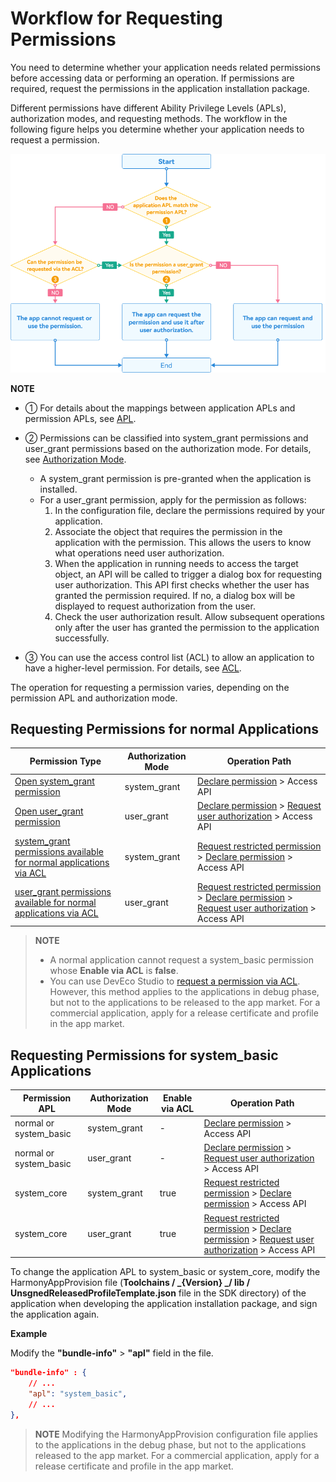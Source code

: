 # Workflow for Requesting Permissions

You need to determine whether your application needs related permissions before accessing data or performing an operation. If permissions are required, request the permissions in the application installation package.

Different permissions have different Ability Privilege Levels (APLs), authorization modes, and requesting methods. The workflow in the following figure helps you determine whether your application needs to request a permission.

![](figures/workflow_for_using_permissions.png)

**NOTE**

- ① For details about the mappings between application APLs and permission APLs, see [APL](app-permission-mgmt-overview.md#basic-concepts-in-the-permission-mechanism).

- ② Permissions can be classified into system_grant permissions and user_grant permissions based on the authorization mode. For details, see [Authorization Mode](app-permission-mgmt-overview.md#authorization-mode).
  - A system_grant permission is pre-granted when the application is installed.
  - For a user_grant permission, apply for the permission as follows:
     1. In the configuration file, declare the permissions required by your application.
     2. Associate the object that requires the permission in the application with the permission. This allows the users to know what operations need user authorization.
     3. When the application in running needs to access the target object, an API will be called to trigger a dialog box for requesting user authorization. This API first checks whether the user has granted the permission required. If no, a dialog box will be displayed to request authorization from the user.
     4. Check the user authorization result. Allow subsequent operations only after the user has granted the permission to the application successfully.

- ③ You can use the access control list (ACL) to allow an application to have a higher-level permission. For details, see <!--RP1-->[ACL](app-permission-mgmt-overview.md#basic-concepts-in-the-permission-mechanism).<!--RP1End-->

The operation for requesting a permission varies, depending on the permission APL and authorization mode.

## Requesting Permissions for <!--Del-->normal <!--DelEnd-->Applications

| Permission Type| Authorization Mode| Operation Path|
| -------- | -------- | -------- |
| [Open system_grant permission](permissions-for-all.md)| system_grant | [Declare permission](declare-permissions.md) &gt; Access API| 
| [Open user_grant permission](permissions-for-all-user.md)| user_grant  | [Declare permission](declare-permissions.md) &gt; [Request user authorization](request-user-authorization.md) &gt; Access API| 
| <!--DelRow-->[system_grant permissions available for normal applications via ACL](permissions-for-system-apps.md#system_grant-permissions-requestable-via-acl)| system_grant | [Request restricted permission](declare-permissions-in-acl.md) &gt; [Declare permission](declare-permissions.md) > Access API| 
| <!--DelRow-->[user_grant permissions available for normal applications via ACL](permissions-for-system-apps.md#user_grant-permissions-requestable-via-acl)| user_grant | [Request restricted permission](declare-permissions-in-acl.md) &gt; [Declare permission](declare-permissions.md) > [Request user authorization](request-user-authorization.md) > Access API|
<!--RP2--><!--RP2End-->

<!--Del-->
> **NOTE**
>
> - A normal application cannot request a system_basic permission whose **Enable via ACL** is **false**.
> - You can use DevEco Studio to [request a permission via ACL](https://developer.huawei.com/consumer/en/doc/harmonyos-guides-V14/ide-signing-V14). However, this method applies to the applications in debug phase, but not to the applications to be released to the app market. For a commercial application, apply for a release certificate and profile in the app market.

## Requesting Permissions for system_basic Applications

| Permission APL| Authorization Mode| Enable via ACL| Operation Path| 
| -------- | -------- | -------- | -------- |
| normal or system_basic| system_grant | - | [Declare permission](declare-permissions.md) &gt; Access API| 
| normal or system_basic| user_grant | - | [Declare permission](declare-permissions.md) &gt; [Request user authorization](request-user-authorization.md) &gt; Access API| 
| system_core | system_grant | true | [Request restricted permission](declare-permissions-in-acl.md) &gt; [Declare permission](declare-permissions.md) > Access API| 
| system_core | user_grant | true | [Request restricted permission](declare-permissions-in-acl.md) &gt; [Declare permission](declare-permissions.md) > [Request user authorization](request-user-authorization.md) > Access API| 

To change the application APL to system_basic or system_core, modify the HarmonyAppProvision file (**Toolchains / _{Version} _/ lib / UnsgnedReleasedProfileTemplate.json** file in the SDK directory) of the application when developing the application installation package, and sign the application again.

**Example**

Modify the **"bundle-info"** &gt; **"apl"** field in the file.

```json
"bundle-info" : {
    // ...
    "apl": "system_basic",
    // ...
},
```

> **NOTE**
> Modifying the HarmonyAppProvision configuration file applies to the applications in the debug phase, but not to the applications released to the app market. For a commercial application, apply for a release certificate and profile in the app market.

<!--DelEnd-->
